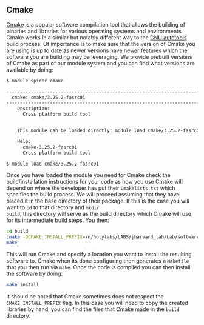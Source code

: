 ## Cmake

[Cmake](https://cmake.org/) is a popular software compilation tool that allows the building of binaries and libraries for various operating systems and environments. Cmake works in a similar but notably different way to the [GNU autotools](Gnu.md) build process. Of importance is to make sure that the version of Cmake you are using is up to date as newer versions have newer features which the software you are building may be leveraging.  We provide prebuilt versions of Cmake as part of our module system and you can find what versions are available by doing:

```bash
$ module spider cmake

------------------------------------------------------------------------------------------------------------------------------------------------------------------------------------------------------
  cmake: cmake/3.25.2-fasrc01
------------------------------------------------------------------------------------------------------------------------------------------------------------------------------------------------------
    Description:
      Cross platform build tool


    This module can be loaded directly: module load cmake/3.25.2-fasrc01

    Help:
      cmake-3.25.2-fasrc01
      Cross platform build tool

$ module load cmake/3.25.2-fasrc01
```

Once you have loaded the module you need for Cmake check the build/installation instructions for your code as how you use Cmake will depend on where the developer has put their <code>Cmakelists.txt</code> which specifies the build process. We will proceed assuming that they have placed it in the base directory of their package. If this is the case you will want to <code>cd</code> to that directory and <code>mkdir build</code>, this directory will serve as the build directory which Cmake will use for its intermediate build steps.  You then:

```bash
cd build
cmake -DCMAKE_INSTALL_PREFIX=/n/holylabs/LABS/jharvard_lab/Lab/software ..
make
```

This will run Cmake and specify a location you want to install the resulting software to. Cmake when its done configuring then generates a <code>Makefile</code> that you then run via <code>make</code>. Once the code is compiled you can then install the software by doing:

```bash
make install
```

It should be noted that Cmake sometimes does not respect the <code>CMAKE_INSTALL_PREFIX</code> flag. In this case you will need to copy the created libraries by hand, you can find the files that Cmake made in the <code>build</code> directory.